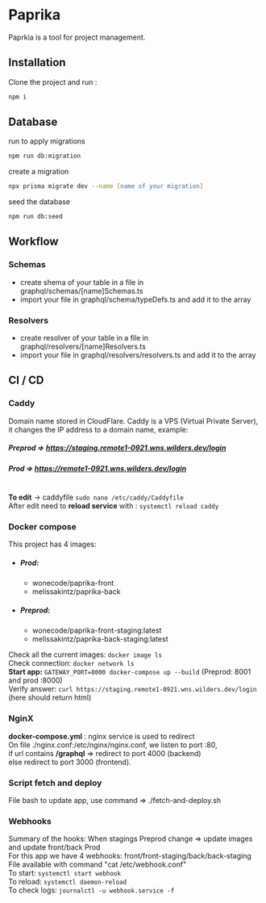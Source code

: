 # Paprika

Paprkia is a tool for project management.

## Installation

Clone the project and run :

```bash
npm i
```

## Database

run to apply migrations 

```zsh
npm run db:migration
```

create a migration

```zsh
npx prisma migrate dev --name [name of your migration]
```

seed the database

```zsh
npm run db:seed
```

## Workflow

### Schemas

- create shema of your table in a file in graphql/schemas/[name]Schemas.ts
- import your file in graphql/schema/typeDefs.ts and add it to the array

### Resolvers

- create resolver of your table in a file in graphql/resolvers/[name]Resolvers.ts
- import your file in graphql/resolvers/resolvers.ts and add it to the array

## CI / CD

### Caddy
Domain name stored in CloudFlare.
Caddy is a VPS (Virtual Private Server), it changes the IP address to a domain name, example: 
##### Preprod => https://staging.remote1-0921.wns.wilders.dev/login
##### Prod    => https://remote1-0921.wns.wilders.dev/login

<br/> **To edit** -> caddyfile ```sudo nano /etc/caddy/Caddyfile```
<br/> After edit need to **reload service** with : ```systemctl reload caddy```

### Docker compose
This project has 4 images:
+ ##### Prod:
  - wonecode/paprika-front
  - melissakintz/paprika-back

+ ##### Preprod:
  - wonecode/paprika-front-staging:latest
  - melissakintz/paprika-back-staging:latest

Check all the current images: ```docker image ls```
<br/> Check connection: ```docker network ls```
<br/> **Start app:** ```GATEWAY_PORT=8000 docker-compose up --build``` (Preprod: 8001 and prod :8000)
<br/> Verify answer: ```curl https://staging.remote1-0921.wns.wilders.dev/login``` (here should return html)

### NginX
**docker-compose.yml** :  nginx service is used to redirect
<br/> On file ./nginx.conf:/etc/nginx/nginx.conf, we listen to port :80, 
<br/> if url contains **/graphql** => redirect to port 4000 (backend)
<br/> else redirect to port 3000 (frontend).

### Script fetch and deploy 
File bash to update app, use command =>  ./fetch-and-deploy.sh

### Webhooks
Summary of the hooks: When stagings Preprod change => update images and update front/back Prod
<br/> For this app we have 4 webhooks: front/front-staging/back/back-staging
<br/> File available with command "cat /etc/webhook.conf"
<br/> To start: ```systemctl start webhook```
<br/> To reload: ```systemctl daemon-reload```
<br/> To check logs: ```journalctl -u webhook.service -f```
